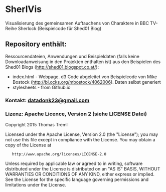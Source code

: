 SherlVis
========

Visualisierung des gemeinsamen Auftauchens von Charaktere in BBC TV-Reihe Sherlock (Beispielcode für Shed01 Blog)

## Repository enthält:
Ressourcendateien, Anwendungen und Beispieldaten (falls keine Downloadanweisung in den Projekten enthalten ist) aus den Beispielen des Shed01 Blogs (http://shed01.blogspot.co.at/):
* index.html - Webpage. d3 Code abgeleitet von Beispielcode von Mike Bostock (http://bl.ocks.org/mbostock/4062006). Daten selbst generiert
* stylesheets - from Github.io

### Kontakt: datadonk23@gmail.com

### Lizenz: Apache Licence, Version 2 (siehe LICENSE Datei)
Copyright 2015 Thomas Treml

   Licensed under the Apache License, Version 2.0 (the "License");
   you may not use this file except in compliance with the License.
   You may obtain a copy of the License at

       http://www.apache.org/licenses/LICENSE-2.0

   Unless required by applicable law or agreed to in writing, software
   distributed under the License is distributed on an "AS IS" BASIS,
   WITHOUT WARRANTIES OR CONDITIONS OF ANY KIND, either express or implied.
   See the License for the specific language governing permissions and
   limitations under the License.
